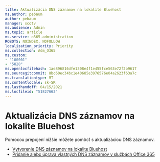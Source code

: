 ```yaml
---
title: Aktualizácia DNS záznamov na lokalite Bluehost
ms.author: pebaum
author: pebaum
manager: scotv
ms.audience: Admin
ms.topic: article
ms.service: o365-administration
ROBOTS: NOINDEX, NOFOLLOW
localization_priority: Priority
ms.collection: Adm_O365
ms.custom:
- "100001"
- "5820"
ms.openlocfilehash: 1ae896816dfe1308e4f1e455fce563e72f2b9617
ms.sourcegitcommit: 8bc60ec34bc1e40685e3976576e04a2623f63a7c
ms.translationtype: MT
ms.contentlocale: sk-SK
ms.lasthandoff: 04/15/2021
ms.locfileid: "51827663"
---
```

# <a name="update-dns-records-at-bluehost"></a>Aktualizácia DNS záznamov na lokalite Bluehost

Pomocou prepojení nižšie môžete pomôcť s aktualizáciou DNS záznamov.

- [Vytvorenie DNS záznamov na lokalite Bluehost](https://docs.microsoft.com/microsoft-365/admin/dns/create-dns-records-at-bluehost?view=o365-worldwide)
- [Pridanie alebo úprava vlastných DNS záznamov v službách Office 365](https://docs.microsoft.com/microsoft-365/admin/setup/add-domain#add-or-edit-custom-dns-records)